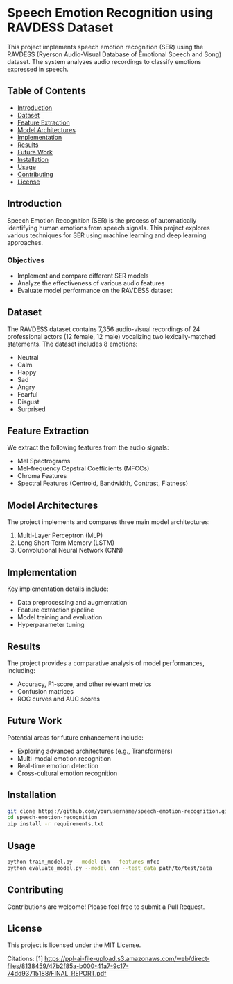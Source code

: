 # Speech Emotion Recognition using RAVDESS Dataset

This project implements speech emotion recognition (SER) using the RAVDESS (Ryerson Audio-Visual Database of Emotional Speech and Song) dataset. The system analyzes audio recordings to classify emotions expressed in speech.

## Table of Contents

- [Introduction](#introduction)
- [Dataset](#dataset)
- [Feature Extraction](#feature-extraction)
- [Model Architectures](#model-architectures)
- [Implementation](#implementation)
- [Results](#results)
- [Future Work](#future-work)
- [Installation](#installation)
- [Usage](#usage)
- [Contributing](#contributing)
- [License](#license)

## Introduction

Speech Emotion Recognition (SER) is the process of automatically identifying human emotions from speech signals. This project explores various techniques for SER using machine learning and deep learning approaches.

### Objectives

- Implement and compare different SER models
- Analyze the effectiveness of various audio features
- Evaluate model performance on the RAVDESS dataset

## Dataset

The RAVDESS dataset contains 7,356 audio-visual recordings of 24 professional actors (12 female, 12 male) vocalizing two lexically-matched statements. The dataset includes 8 emotions:

- Neutral
- Calm
- Happy
- Sad
- Angry
- Fearful
- Disgust
- Surprised

## Feature Extraction

We extract the following features from the audio signals:

- Mel Spectrograms
- Mel-frequency Cepstral Coefficients (MFCCs)
- Chroma Features
- Spectral Features (Centroid, Bandwidth, Contrast, Flatness)

## Model Architectures

The project implements and compares three main model architectures:

1. Multi-Layer Perceptron (MLP)
2. Long Short-Term Memory (LSTM)
3. Convolutional Neural Network (CNN)

## Implementation

Key implementation details include:

- Data preprocessing and augmentation
- Feature extraction pipeline
- Model training and evaluation
- Hyperparameter tuning

## Results

The project provides a comparative analysis of model performances, including:

- Accuracy, F1-score, and other relevant metrics
- Confusion matrices
- ROC curves and AUC scores

## Future Work

Potential areas for future enhancement include:

- Exploring advanced architectures (e.g., Transformers)
- Multi-modal emotion recognition
- Real-time emotion detection
- Cross-cultural emotion recognition

## Installation

```bash
git clone https://github.com/yourusername/speech-emotion-recognition.git
cd speech-emotion-recognition
pip install -r requirements.txt
```

## Usage

```bash
python train_model.py --model cnn --features mfcc
python evaluate_model.py --model cnn --test_data path/to/test/data
```

## Contributing

Contributions are welcome! Please feel free to submit a Pull Request.

## License

This project is licensed under the MIT License.

Citations:
[1] https://ppl-ai-file-upload.s3.amazonaws.com/web/direct-files/8138459/47b2f85a-b000-41a7-9c17-74dd93715188/FINAL_REPORT.pdf
